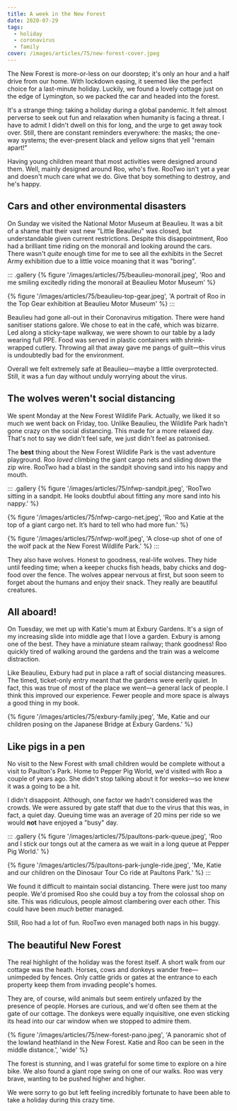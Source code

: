 ```yaml
---
title: A week in the New Forest
date: 2020-07-29
tags:
  - holiday
  - coronavirus
  - family
cover: /images/articles/75/new-forest-cover.jpeg
---
```

The New Forest is more-or-less on our doorstep; it's only an hour and a half drive from our home. With lockdown easing, it seemed like the perfect choice for a last-minute holiday. Luckily, we found a lovely cottage just on the edge of Lymington, so we packed the car and headed into the forest. 

It's a strange thing: taking a holiday during a global pandemic. It felt almost perverse to seek out fun and relaxation when humanity is facing a threat. I have to admit I didn't dwell on this for long, and the urge to get away took over. Still, there are constant reminders everywhere: the masks; the one-way systems; the ever-present black and yellow signs that yell "remain apart!"

Having young children meant that most activities were designed around them. Well, mainly designed around Roo, who's five. RooTwo isn't yet a year and doesn't much care what we do. Give that boy something to destroy, and he's happy.

## Cars and other environmental disasters
On Sunday we visited the National Motor Museum at Beaulieu. It was a bit of a shame that their vast new "Little Beaulieu" was closed, but understandable given current restrictions. Despite this disappointment, Roo had a brilliant time riding on the monorail and looking around the cars. There wasn't _quite_ enough time for me to see all the exhibits in the Secret Army exhibition due to a little voice moaning that it was "boring". 

::: .gallery
{% figure '/images/articles/75/beaulieu-monorail.jpeg', 'Roo and me smiling excitedly riding the monorail at Beaulieu Motor Museum' %}

{% figure '/images/articles/75/beaulieu-top-gear.jpeg', 'A portrait of Roo in the Top Gear exhibition at Beaulieu Motor Museum' %}
:::

Beaulieu had gone all-out in their Coronavirus mitigation. There were hand sanitiser stations galore. We chose to eat in the café, which was bizarre. Led along a sticky-tape walkway, we were shown to our table by a lady wearing full PPE. Food was served in plastic containers with shrink-wrapped cutlery. Throwing all that away gave me pangs of guilt—this virus is undoubtedly bad for the environment.

Overall we felt extremely safe at Beaulieu—maybe a little overprotected. Still, it was a fun day without unduly worrying about the virus.

## The wolves weren't social distancing
We spent Monday at the New Forest Wildlife Park. Actually, we liked it so much we went back on Friday, too. Unlike Beaulieu, the Wildlife Park hadn't gone crazy on the social distancing. This made for a more relaxed day. That's not to say we didn't feel safe, we just didn't feel as patronised.

The **best** thing about the New Forest Wildlife Park is the vast adventure playground. Roo _loved_ climbing the giant cargo nets and sliding down the zip wire. RooTwo had a blast in the sandpit shoving sand into his nappy and mouth. 

::: .gallery
{% figure '/images/articles/75/nfwp-sandpit.jpeg', 'RooTwo sitting in a sandpit. He looks doubtful about fitting any more sand into his nappy.' %}

{% figure '/images/articles/75/nfwp-cargo-net.jpeg', 'Roo and Katie at the top of a giant cargo net. It’s hard to tell who had more fun.' %}

{% figure '/images/articles/75/nfwp-wolf.jpeg', 'A close-up shot of one of the wolf pack at the New Forest Wildlife Park.' %}
:::

They also have wolves. Honest to goodness, real-life wolves. They hide until feeding time; when a keeper chucks fish heads, baby chicks and dog-food over the fence. The wolves appear nervous at first, but soon seem to forget about the humans and enjoy their snack. They really are beautiful creatures. 

## All aboard!
On Tuesday, we met up with Katie's mum at Exbury Gardens. It's a sign of my increasing slide into middle age that I love a garden. Exbury is among one of the best. They have a miniature steam railway; thank goodness! Roo quickly tired of walking around the gardens and the train was a welcome distraction. 

Like Beaulieu, Exbury had put in place a raft of social distancing measures. The timed, ticket-only entry meant that the gardens were eerily quiet. In fact, this was true of most of the place we went—a general lack of people. I think this improved our experience. Fewer people and more space is always a good thing in my book.

{% figure '/images/articles/75/exbury-family.jpeg', 'Me, Katie and our children posing on the Japanese Bridge at Exbury Gardens.' %}

## Like pigs in a pen
No visit to the New Forest with small children would be complete without a visit to Paulton's Park. Home to Pepper Pig World, we'd visited with Roo a couple of years ago. She didn't stop talking about it for weeks—so we knew it was a going to be a hit.

I didn't disappoint. Although, one factor we hadn't considered was the crowds. We were assured by gate staff that due to the virus that this was, in fact, a quiet day. Queuing time was an average of 20 mins per ride so we would **not** have enjoyed a "busy" day. 

::: .gallery
{% figure '/images/articles/75/paultons-park-queue.jpeg', 'Roo and I stick our tongs out at the camera as we wait in a long queue at Pepper Pig World.' %}

{% figure '/images/articles/75/paultons-park-jungle-ride.jpeg', 'Me, Katie and our children on the Dinosaur Tour Co ride at Paultons Park.' %}
:::

We found it difficult to maintain social distancing. There were just too many people. We'd promised Roo she could buy a toy from the colossal shop on site. This was ridiculous, people almost clambering over each other. This could have been _much_ better managed. 

Still, Roo had a lot of fun. RooTwo even managed both naps in his buggy. 

## The beautiful New Forest
The real highlight of the holiday was the forest itself. A short walk from our cottage was the heath. Horses, cows and donkeys wander free—unimpeded by fences. Only cattle grids or gates at the entrance to each property keep them from invading people's homes. 

They are, of course, wild animals but seem entirely unfazed by the presence of people. Horses are curious, and we'd often see them at the gate of our cottage. The donkeys were equally inquisitive, one even sticking its head into our car window when we stopped to admire them. 

{% figure '/images/articles/75/new-forest-pano.jpeg', 'A panoramic shot of the lowland heathland in the New Forest. Katie and Roo can be seen in the middle distance.', 'wide' %}

The forest is stunning, and I was grateful for some time to explore on a hire bike. We also found a giant rope swing on one of our walks. Roo was very brave, wanting to be pushed higher and higher. 

We were sorry to go but left feeling incredibly fortunate to have been able to take a holiday during this crazy time. 